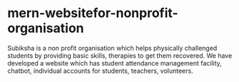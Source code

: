 # mern-websitefor-nonprofit-organisation
Subiksha is a non profit organisation which helps physically challenged students by providing basic skills, therapies to get them recovered. We have developed a website which has student attendance management facility, chatbot, individual accounts for students, teachers, volunteers.
